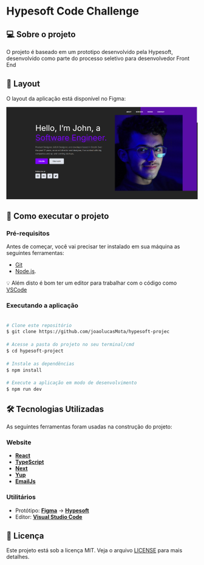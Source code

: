 # Hypesoft Code Challenge

## 💻 Sobre o projeto

O projeto é baseado em um prototipo desenvolvido pela Hypesoft, desenvolvido como parte do processo seletivo para desenvolvedor Front End

## 🎨 Layout

O layout da aplicação está disponível no Figma:

![Tela inicial](./readme-image.png)

## 🚀 Como executar o projeto

### Pré-requisitos

Antes de começar, você vai precisar ter instalado em sua máquina as seguintes ferramentas:

- [Git](https://git-scm.com)
- [Node.js](https://nodejs.org/en/).

💡 Além disto é bom ter um editor para trabalhar com o código como [VSCode](https://code.visualstudio.com/)

### Executando a aplicação

```bash

# Clone este repositório
$ git clone https://github.com/joaolucasMota/hypesoft-projec

# Acesse a pasta do projeto no seu terminal/cmd
$ cd hypesoft-project

# Instale as dependências
$ npm install

# Execute a aplicação em modo de desenvolvimento
$ npm run dev

```

## 🛠 Tecnologias Utilizadas

As seguintes ferramentas foram usadas na construção do projeto:

### Website

- **[React](https://react.dev/)**
- **[TypeScript](https://www.typescriptlang.org/)**
- **[Next](https://nextjs.org/)**
- **[Yup](https://www.npmjs.com/package/yup)**
- **[EmailJs](https://www.npmjs.com/package/yup)**


### Utilitários

- Protótipo: **[Figma](https://www.figma.com/)** → **[Hypesoft](https://www.figma.com/design/wk1JMamLja1wvxKuc32thb/Hypesoft---Desafio?node-id=0-1&t=mg0sWGphnLDCyf7Z-0)**
- Editor: **[Visual Studio Code](https://code.visualstudio.com/)**


## 📝 Licença

Este projeto está sob a licença MIT. Veja o arquivo [LICENSE](./LICENSE) para mais detalhes.
